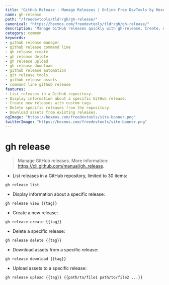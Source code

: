 ```yaml
---
title: "GitHub Release - Manage Releases | Online Free DevTools by Hexmos"
name: gh-release
path: "/freedevtools/tldr/gh/gh-release/"
canonical: "https://hexmos.com/freedevtools/tldr/gh/gh-release/"
description: "Manage GitHub releases quickly with gh-release. Create, delete, download, and upload release assets directly from the command line. Free online tool, no registration required."
category: common
keywords:
- github release manager
- github release command line
- gh release create
- gh release delete
- gh release upload
- gh release download
- github release automation
- git release tools
- github release assets
- command line github release
features:
- List releases in a GitHub repository.
- Display information about a specific GitHub release.
- Create new releases with custom tags.
- Delete specific releases from the repository.
- Download assets from existing releases.
ogImage: "https://hexmos.com/freedevtools/site-banner.png"
twitterImage: "https://hexmos.com/freedevtools/site-banner.png"
---
```


# gh release

> Manage GitHub releases.
> More information: <https://cli.github.com/manual/gh_release>.

- List releases in a GitHub repository, limited to 30 items:

`gh release list`

- Display information about a specific release:

`gh release view {{tag}}`

- Create a new release:

`gh release create {{tag}}`

- Delete a specific release:

`gh release delete {{tag}}`

- Download assets from a specific release:

`gh release download {{tag}}`

- Upload assets to a specific release:

`gh release upload {{tag}} {{path/to/file1 path/to/file2 ...}}`
